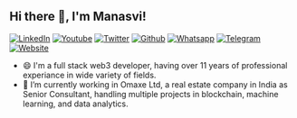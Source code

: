 

## Hi there 👋, I'm Manasvi!
    
[![LinkedIn][linkedin-shield]][linkedin-url]
[![Youtube][youtube-shield]][youtube-url]
[![Twitter][twitter-shield]][twitter-url]
[![Github][github-shield]][github-url]
[![Whatsapp][whatsapp-shield]][whatsapp-url]
[![Telegram][telegram-shield]][telegram-url]
[![Website][website-shield]][website-url]


- 😄 I'm a full stack web3 developer, having over 11 years of professional experiance in wide variety of fields.
- 🔭 I’m currently working in Omaxe Ltd, a real estate company in India as Senior Consultant, handling multiple projects in blockchain, machine learning, and data analytics.









<!---------------------------- MARKDOWN LINKS & IMAGES ---------------------------->
<!------ https://www.markdownguide.org/basic-syntax/#reference-style-links -------->
[linkedin-shield]: https://img.shields.io/badge/LinkedIn-0077B5?style=for-the-badge&logo=linkedin&logoColor=white
[linkedin-url]: https://www.linkedin.com/in/manasvi-m/

[youtube-shield]: https://img.shields.io/badge/YouTube-FF0000?style=for-the-badge&logo=youtube&logoColor=white
[youtube-url]: https://www.youtube.com/channel/UCAj6U-1KBWbejLuj7CtETDA

[twitter-shield]: https://img.shields.io/badge/Twitter-1DA1F2?style=for-the-badge&logo=twitter&logoColor=white
[twitter-url]: https://twitter.com/manasvimsharma

[whatsapp-shield]: https://img.shields.io/badge/WhatsApp-gray?style=for-the-badge&logo=whatsapp
[whatsapp-url]: https://wa.me/919899447040

[telegram-shield]: https://img.shields.io/badge/Telegram-gray?style=for-the-badge&logo=telegram
[telegram-url]: https://t.me/manasvimohan

[website-shield]: https://img.shields.io/badge/Website-yellow?style=for-the-badge&logo=Iconify
[website-url]: https://manasvi.co.in

[github-shield]: https://img.shields.io/badge/Github-gray?style=for-the-badge&logo=github
[github-url]: https://github.com/manasvimohan/

[product-screenshot]: images/screenshot.png




<!--
#### Github Stats 📊
[![Manasvi's github stats](https://github-readme-stats.vercel.app/api?username=manasvimohan)](https://github.com/anuraghazra/github-readme-stats)

#### More links
[![Manasvi's Medium](https://img.shields.io/badge/Medium-000000?style=for-the-badge&logo=medium&logoColor=white)](https://medium.com/)
[![Manasvi's StackOverflow](https://img.shields.io/badge/StackOverflow-F48024?style=for-the-badge&logo=stackoverflow&logoColor=white)](https://stackoverflow.com/users/)
[![Manasvi's Twitch](https://img.shields.io/badge/Twitch-6441A4?style=for-the-badge&logo=twitch&logoColor=white)](https://www.twitch.tv/)

**manasvimohan/manasvimohan** is a ✨ _special_ ✨ repository because its `README.md` (this file) appears on your GitHub profile.

Here are some ideas to get you started:

- 🔭 I’m currently working on ...
- 🌱 I’m currently learning ...
- 👯 I’m looking to collaborate on ...
- 🤔 I’m looking for help with ...
- 💬 Ask me about ...
- 📫 How to reach me: ...
- 😄 Pronouns: ...
- ⚡ Fun fact: ...
-->
